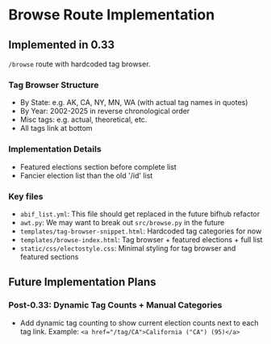 # Browse Route Implementation

## Implemented in 0.33

`/browse` route with hardcoded tag browser.

### Tag Browser Structure
- By State: e.g. AK, CA, NY, MN, WA (with actual tag names in quotes)
- By Year: 2002-2025 in reverse chronological order
- Misc tags: e.g. actual, theoretical, etc.
- All tags link at bottom

### Implementation Details
- Featured elections section before complete list
- Fancier election list than the old '/id' list

### Key files
- `abif_list.yml`: This file should get replaced in the future bifhub refactor
- `awt.py`: We may want to break out `src/browse.py` in the future
- `templates/tag-browser-snippet.html`: Hardcoded tag categories for now
- `templates/browse-index.html`: Tag browser + featured elections + full list  
- `static/css/electostyle.css`: Minimal styling for tag browser and featured
  sections

## Future Implementation Plans

### Post‑0.33: Dynamic Tag Counts + Manual Categories
- Add dynamic tag counting to show current election counts next to each tag link.
  Example: `<a href="/tag/CA">California ("CA") (95)</a>`
